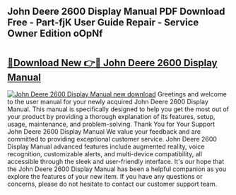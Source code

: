 ## John Deere 2600 Display Manual PDF Download Free - Part-fjK User Guide Repair - Service Owner Edition oOpNf

# <h2><a href="http://bc95932.oget.top/?id=John+Deere+2600+Display+Manual">🔗Download New 👉🔴 John Deere 2600 Display Manual</a></h2>

[![John Deere 2600 Display Manual new download](https://i.imgur.com/5g1atiW.png)](http://bc95932.oget.top/?id=John+Deere+2600+Display+Manual)
Greetings and welcome to the user manual for your newly acquired John Deere 2600 Display Manual. This manual is specifically designed to help you get the most out of your product by providing a thorough explanation of its features, setup, usage, maintenance, and problem-solving. Thank You for Your Support John Deere 2600 Display Manual We value your feedback and are committed to providing exceptional customer service. John Deere 2600 Display Manual advanced features include augmented reality, voice recognition, customizable alerts, and multi-device compatibility, all accessible through the sleek and user-friendly interface. It's our hope that the John Deere 2600 Display Manual has been a helpful companion as you explore the features of your new item. If you have any questions or concerns, please do not hesitate to contact our customer support team.
